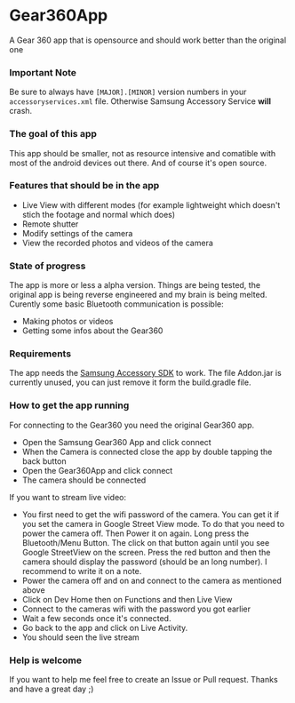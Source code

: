 # Gear360App
A Gear 360 app that is opensource and should work better than the original one

### Important Note
Be sure to always have `[MAJOR].[MINOR]` version numbers in your `accessoryservices.xml` file. Otherwise Samsung Accessory Service **will** crash.

### The goal of this app
This app should be smaller, not as resource intensive and comatible with most of the android devices out there.
And of course it's open source.

### Features that should be in the app
* Live View with different modes (for example lightweight which doesn't stich the footage and normal which does)
* Remote shutter
* Modify settings of the camera
* View the recorded photos and videos of the camera

### State of progress
The app is more or less a alpha version. Things are being tested, the original app is being reverse engineered and my brain is being melted. Curently some basic Bluetooth communication is possible:
* Making photos or videos
* Getting some infos about the Gear360

### Requirements
The app needs the [Samsung Accessory SDK](https://developer.samsung.com/galaxy-watch/develop/sdk) to work.
The file Addon.jar is currently unused, you can just remove it form the build.gradle file.

### How to get the app running
For connecting to the Gear360 you need the original Gear360 app.
* Open the Samsung Gear360 App and click connect
* When the Camera is connected close the app by double tapping the back button
* Open the Gear360App and click connect
* The camera should be connected

If you want to stream live video:
* You first need to get the wifi password of the camera. You can get it if you set the camera in Google Street View mode. To do that you need to power the camera off. Then Power it on again. Long press the Bluetooth/Menu Button. The click on that button again until you see Google StreetView on the screen. Press the red button and then the camera should display the password (should be an long number). I recommend to write it on a note.
* Power the camera off and on and connect to the camera as mentioned above
* Click on Dev Home then on Functions and then Live View
* Connect to the cameras wifi with the password you got earlier
* Wait a few seconds once it's connected.
* Go back to the app and click on Live Activity.
* You should seen the live stream

### Help is welcome
If you want to help me feel free to create an Issue or Pull request.
Thanks and have a great day ;)
